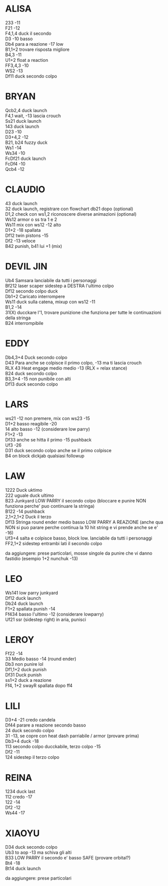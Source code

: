 # ALISA

233 -11  
F21 -12  
F4,1,4 duck il secondo  
D3 -10 basso   
Db4 para a reazione -17 low  
B1,1+2 trovare risposta migliore  
B4,3 -11  
U1+2 float a reaction   
FF3,4,3 -10  
WS2 -13   
Df11 duck secondo colpo

# BRYAN

Qcb2,4 duck launch  
F4,1 wait, -13 lascia crouch  
Ss21 duck launch  
143 duck launch  
D23 -10  
D3+4,2 -12  
B21, b24 fuzzy duck   
Ws1 -14  
Ws34 -10  
FcDf21 duck launch  
FcDf4 -10  
Qcb4 -12  

# CLAUDIO 

43 duck launch   
32 duck launch, registrare con flowchart db21 dopo (optional)  
D1,2 check con ws1,2 riconoscere diverse animazioni (optional)  
Ws12 armor o ss tra 1 e 2  
Ws11 mix con ws12 -12 alto  
D1+2 -18 spallata   
Df12 twin pistons -15  
Df2 -13 veloce  
B42 punish, b41 lui +1 (mix)  

# DEVIL JIN

Ub4 Samsara lanciabile da tutti i personaggi  
Bf212 laser scaper sidestep a DESTRA l'ultimo colpo   
Df12 secondo colpo duck  
Db1+2 Caricato interrompere  
Ws11 duck sulla catena, mixup con ws12 -11   
B1,2 -14  
31(X) ducckare l'1, trovare punizione che funziona per tutte le   continuazioni della stringa  
B24 interrompibile  

# EDDY

Db4,3+4 Duck secondo colpo  
D43 Para anche se colpisce il primo colpo, -13 ma ti lascia crouch  
RLX 43 Heat engage medio medio -13 (RLX = relax stance)  
B24 duck secondo colpo  
B3,3+4 -15 non punibile con alti  
Df13 duck secondo colpo  

# LARS

ws21 -12 non premere, mix con ws23 -15  
D1+2 basso reagibile -20  
14 alto basso -12 (considerare low parry)  
F1+2 -13  
Df33 anche se hitta il primo -15 pushback  
Uf3 -26  
D31 duck secondo colpo anche se il primo colpisce  
B4 on block dickjab qualsiasi followup  

# LAW

1222 Duck uktimo  
222 uguale duck ultimo  
B23 Junkyard LOW PARRY il secondo colpo (bloccare e punire NON funziona perche' puo continuare la stringa)  
B122 -14 pushback  
2,1+2,1+2 Duck il terzo  
Df13 Stringa round ender medio basso LOW PARRY A REAZIONE (anche qua NON si puo parare perche continua la 10 hit string e vi prende anche se e' -16)  
Uf3+4 salta e colpisce basso, block low. lanciabile da tutti i personaggi  
FF2,1+2 sidestep entrambi lati il secondo colpo  

da aggiungere: prese particolari, mosse singole da punire che vi danno fastidio (esempio 1+2 nunchuk -13)

# LEO

Ws141 low parry junkyard  
Df12 duck launch  
Db24 duck launch   
F1+2 spallata punish -14  
Ff434 basso l'ultimo -12 (considerare lowparry)  
Uf21 ssr (sidestep right) in aria, punisci  

# LEROY

Ff22 -14  
33 Medio basso -14 (round ender)  
Db3 non punire lol  
Df1,1+2 duck punish  
Df31 Duck punish  
ss1+2 duck a reazione  
Ff4, 1+2 swayR spallata dopo ff4  

# LILI

D3+4 -21 credo candela  
Df44 parare a reazione secondo basso  
24 duck secondo colpo  
31 -13, se copre con heat dash parriabile / armor (provare prima)  
Db3+4 duck -18  
113 secondo colpo ducckabile, terzo colpo -15  
Df2 -11  
124 sidestep il terzo colpo

# REINA

1234 duck last  
112 credo -17  
122 -14  
Df2 -12  
Ws44 -17  

# XIAOYU

D34 duck secondo colpo  
Ub3 to aop -13 ma schiva gli alti  
B33 LOW PARRY il secondo e' basso SAFE (provare orbital?)  
Bt4 -18  
Bt14 duck launch  

da aggiungere: prese particolari
